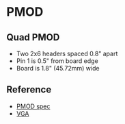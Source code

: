 # PMOD

## Quad PMOD

* Two 2x6 headers spaced 0.8" apart
* Pin 1 is 0.5" from board edge
* Board is 1.8" (45.72mm) wide

## Reference

* [PMOD spec](https://digilent.com/reference/_media/reference/pmod/pmod-interface-specification-1_2_0.pdf)
* [VGA](https://github.com/wuxx/icesugar/blob/master/schematic/pmod_vga-v1.1.pdf)
